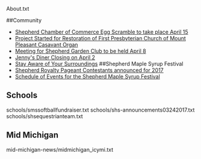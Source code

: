 
About.txt

##Community
* [Shepherd Chamber of Commerce Egg Scramble to take place April 15](community/eggscramble.md)
* [Project Started for Restoration of First Presbyterian Church of Mount Pleasant Casavant Organ](community/fpc-mtp_organ.md)
* [Meeting for Shepherd Garden Club to be held April 8](community/gardenclub.md)
* [Jenny's Diner Closing on April 2](community/jennysdinerclosing.md)
* [Stay Aware of Your Surroundings](community/spd-surroundings.md)
##Shepherd Maple Syrup Festival
* [Shepherd Royalty Pageant Contestants announced for 2017](maple-syrup-festival/royaltypageant2017.md)
* [Schedule of Events for the Shepherd Maple Syrup Festival](maple-syrup-festival/smsf-schedule.md)
## Schools
schools/smssoftballfundraiser.txt
schools/shs-announcements03242017.txt
schools/shsequestrianteam.txt
## Mid Michigan
mid-michigan-news/midmichigan_icymi.txt